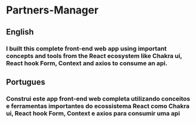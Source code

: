 # Partners-Manager


## English
### I built this complete front-end web app using important concepts and tools from the React ecosystem like Chakra ui, React hook Form, Context and axios to consume an api.

## Portugues
### Construi este app front-end web completa utilizando conceitos e ferramentas importantes do ecossistema React como Chakra ui, React hook Form, Context e axios para consumir uma api 
